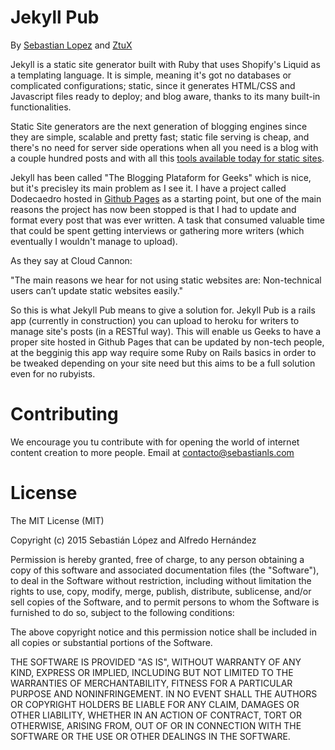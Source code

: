 # Jekyll Pub

By [Sebastian Lopez](http://github.com/sebastian9) and [ZtuX](http://github.com/ztux)

Jekyll is a static site generator built with Ruby that uses Shopify's Liquid as a templating language. It is simple, meaning it's got no databases or complicated configurations; static, since it generates HTML/CSS and Javascript files ready to deploy; and blog aware, thanks to its many built-in functionalities.

Static Site generators are the next generation of blogging engines since they are simple, scalable and pretty fast; static file serving is cheap, and there's no need for server side operations when all you need is a blog with a couple hundred posts and with all this [tools available today for static sites](http://cloudcannon.com/tips/2014/12/12/the-ultimate-list-of-services-for-static-websites.html). 

Jekyll has been called "The Blogging Plataform for Geeks" which is nice, but it's precisley its main problem as I see it. I have a project called Dodecaedro hosted in [Github Pages](http://dodecaedro.mx) as a starting point, but one of the main reasons the project has now been stopped is that I had to update and format every post that was ever written. A task that consumed valuable time that could be spent getting interviews or gathering more writers (which eventually I wouldn't manage to upload).

As they say at Cloud Cannon:

"The main reasons we hear for not using static websites are: Non-technical users can’t update static websites easily."

So this is what Jekyll Pub means to give a solution for. Jekyll Pub is a rails app (currently in construction) you can upload to heroku for writers to manage site's posts (in a RESTful way). This will enable us Geeks to have a proper site hosted in Github Pages that can be updated by non-tech people, at the begginig this app way require some Ruby on Rails basics in order to be tweaked depending on your site need but this aims to be a full solution even for no rubyists.

# Contributing

We encourage you tu contribute with for opening the world of internet content creation to more people. Email at contacto@sebastianls.com

# License

The MIT License (MIT)

Copyright (c) 2015 Sebastián López and Alfredo Hernández

Permission is hereby granted, free of charge, to any person obtaining a copy
of this software and associated documentation files (the "Software"), to deal
in the Software without restriction, including without limitation the rights
to use, copy, modify, merge, publish, distribute, sublicense, and/or sell
copies of the Software, and to permit persons to whom the Software is
furnished to do so, subject to the following conditions:

The above copyright notice and this permission notice shall be included in
all copies or substantial portions of the Software.

THE SOFTWARE IS PROVIDED "AS IS", WITHOUT WARRANTY OF ANY KIND, EXPRESS OR
IMPLIED, INCLUDING BUT NOT LIMITED TO THE WARRANTIES OF MERCHANTABILITY,
FITNESS FOR A PARTICULAR PURPOSE AND NONINFRINGEMENT. IN NO EVENT SHALL THE
AUTHORS OR COPYRIGHT HOLDERS BE LIABLE FOR ANY CLAIM, DAMAGES OR OTHER
LIABILITY, WHETHER IN AN ACTION OF CONTRACT, TORT OR OTHERWISE, ARISING FROM,
OUT OF OR IN CONNECTION WITH THE SOFTWARE OR THE USE OR OTHER DEALINGS IN
THE SOFTWARE.
